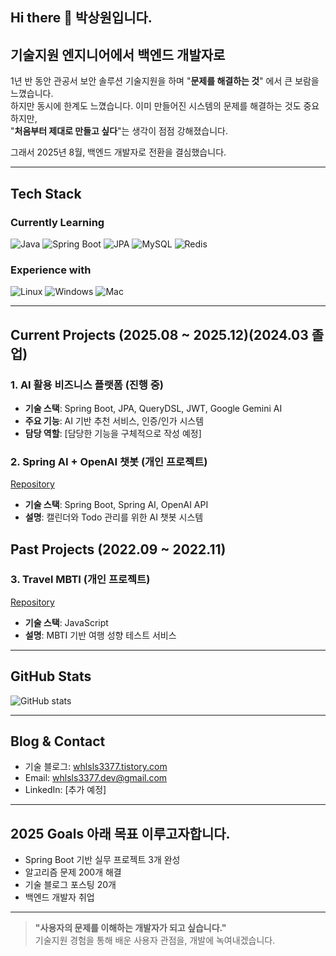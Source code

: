 ## Hi there 👋 박상원입니다.
## 기술지원 엔지니어에서 백엔드 개발자로

1년 반 동안 관공서 보안 솔루션 기술지원을 하며 "**문제를 해결하는 것**" 에서 큰 보람을 느꼈습니다.  
하지만 동시에 한계도 느꼈습니다. 이미 만들어진 시스템의 문제를 해결하는 것도 중요하지만,  
"**처음부터 제대로 만들고 싶다**"는 생각이 점점 강해졌습니다.

그래서 2025년 8월, 백엔드 개발자로 전환을 결심했습니다.

---

## Tech Stack

### Currently Learning
![Java](https://img.shields.io/badge/Java-ED8B00?style=flat-square&logo=openjdk&logoColor=white)
![Spring Boot](https://img.shields.io/badge/Spring_Boot-6DB33F?style=flat-square&logo=spring-boot&logoColor=white)
![JPA](https://img.shields.io/badge/JPA-59666C?style=flat-square&logo=hibernate&logoColor=white)
![MySQL](https://img.shields.io/badge/MySQL-4479A1?style=flat-square&logo=mysql&logoColor=white)
![Redis](https://img.shields.io/badge/Redis-DC382D?style=flat-square&logo=redis&logoColor=white)

### Experience with
![Linux](https://img.shields.io/badge/Linux-FCC624?style=flat-square&logo=linux&logoColor=black)
![Windows](https://img.shields.io/badge/Windows-0078D6?style=flat-square&logo=windows&logoColor=white)
![Mac](https://img.shields.io/badge/Mac-000000?style=flat-square&logo=apple&logoColor=white)

---

## Current Projects (2025.08 ~ 2025.12)(2024.03 졸업)

### 1. AI 활용 비즈니스 플랫폼 (진행 중)
- **기술 스택**: Spring Boot, JPA, QueryDSL, JWT, Google Gemini AI
- **주요 기능**: AI 기반 추천 서비스, 인증/인가 시스템
- **담당 역할**: [담당한 기능을 구체적으로 작성 예정]

### 2. Spring AI + OpenAI 챗봇 (개인 프로젝트)
[Repository](https://github.com/upotato200/SpringAI-openai-chatbot-CalendarTodo)
- **기술 스택**: Spring Boot, Spring AI, OpenAI API
- **설명**: 캘린더와 Todo 관리를 위한 AI 챗봇 시스템

## Past Projects (2022.09 ~ 2022.11)

### 3. Travel MBTI (개인 프로젝트)
[Repository](https://github.com/upotato200/TravelMBTI)
- **기술 스택**: JavaScript
- **설명**: MBTI 기반 여행 성향 테스트 서비스

---

## GitHub Stats

![GitHub stats](https://github-readme-stats.vercel.app/api?username=upotato200&show_icons=true&theme=default)

---

## Blog & Contact

- 기술 블로그: [whlsls3377.tistory.com](https://whlsls3377.tistory.com/)
- Email: whlsls3377.dev@gmail.com
- LinkedIn: [추가 예정]

---

## 2025 Goals 아래 목표 이루고자합니다.

- Spring Boot 기반 실무 프로젝트 3개 완성
- 알고리즘 문제 200개 해결
- 기술 블로그 포스팅 20개
- 백엔드 개발자 취업

---

> **"사용자의 문제를 이해하는 개발자가 되고 싶습니다."**  
> 기술지원 경험을 통해 배운 사용자 관점을, 개발에 녹여내겠습니다.
